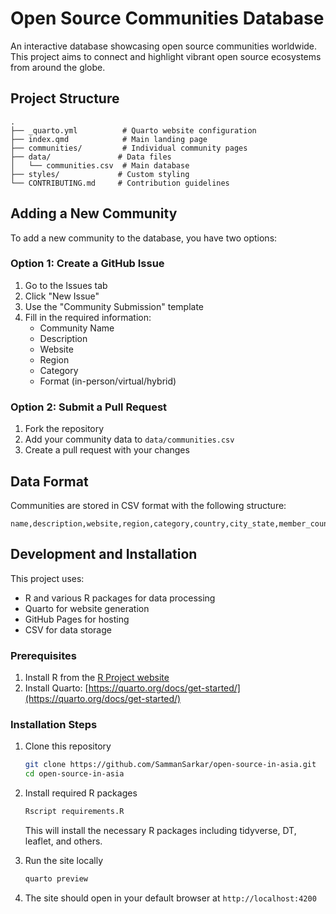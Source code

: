 # Open Source Communities Database

An interactive database showcasing open source communities worldwide. This project aims to connect and highlight vibrant open source ecosystems from around the globe.

## Project Structure

```
.
├── _quarto.yml          # Quarto website configuration
├── index.qmd            # Main landing page
├── communities/         # Individual community pages
├── data/               # Data files
│   └── communities.csv  # Main database
├── styles/             # Custom styling
└── CONTRIBUTING.md     # Contribution guidelines
```

## Adding a New Community

To add a new community to the database, you have two options:

### Option 1: Create a GitHub Issue
1. Go to the Issues tab
2. Click "New Issue"
3. Use the "Community Submission" template
4. Fill in the required information:
   - Community Name
   - Description
   - Website
   - Region
   - Category
   - Format (in-person/virtual/hybrid)

### Option 2: Submit a Pull Request
1. Fork the repository
2. Add your community data to `data/communities.csv`
3. Create a pull request with your changes

## Data Format

Communities are stored in CSV format with the following structure:

```csv
name,description,website,region,category,country,city_state,member_count,status,type,format
```

## Development and Installation

This project uses:
- R and various R packages for data processing
- Quarto for website generation
- GitHub Pages for hosting
- CSV for data storage

### Prerequisites

1. Install R from the [R Project website](https://www.r-project.org/)
2. Install Quarto: [https://quarto.org/docs/get-started/](https://quarto.org/docs/get-started/)

### Installation Steps

1. Clone this repository
   ```bash
   git clone https://github.com/SammanSarkar/open-source-in-asia.git
   cd open-source-in-asia
   ```

2. Install required R packages
   ```bash
   Rscript requirements.R
   ```
   This will install the necessary R packages including tidyverse, DT, leaflet, and others.

3. Run the site locally
   ```bash
   quarto preview
   ```

4. The site should open in your default browser at `http://localhost:4200`
